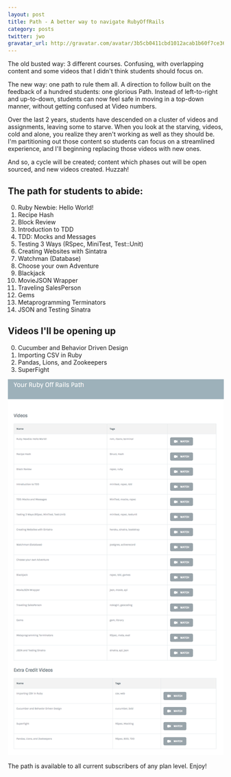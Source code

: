 ```yaml
---
layout: post
title: Path - A better way to navigate RubyOffRails
category: posts
twitter: jwo
gravatar_url: http://gravatar.com/avatar/3b5cb0411cbd1012acab1b60f7ce3606
---
```


The old busted way: 3 different courses. Confusing, with overlapping content and some
videos that I didn't think students should focus on.

The new way: one path to rule them all. A direction to follow built on the
feedback of a hundred students: one glorious Path. Instead of left-to-right and
up-to-down, students can now feel safe in moving in a top-down manner, without
getting confused at Video numbers.

Over the last 2 years, students have descended on a cluster of videos and
assignments, leaving some to starve. When you look at the starving, videos, cold
and alone, you realize they aren't working as well as they should be. I'm 
partitioning out those content so students can focus on a streamlined
experience, and I'll beginning replacing those videos with new ones.

And so, a cycle will be created; content which phases out will be open sourced,
and new videos created. Huzzah!

## The path for students to abide:

0. Ruby Newbie: Hello World!
0. Recipe Hash
0. Block Review
0. Introduction to TDD
0. TDD: Mocks and Messages
0. Testing 3 Ways (RSpec, MiniTest, Test::Unit)
0. Creating Websites with Sintatra
0. Watchman (Database)
0. Choose your own Adventure
0. Blackjack
0. MovieJSON Wrapper
0. Traveling SalesPerson
0. Gems
0. Metaprogramming Terminators
0. JSON and Testing Sinatra

## Videos I'll be opening up

0. Cucumber and Behavior Driven Design
0. Importing CSV in Ruby
0. Pandas, Lions, and Zookeepers
0. SuperFight

![img](/images/path.png)

The path is available to all current subscribers of any plan level. Enjoy!
